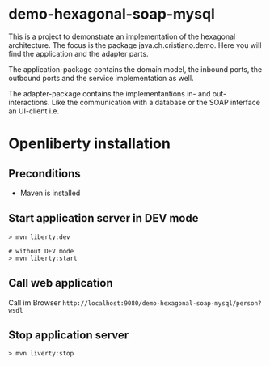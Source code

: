 # demo-hexagonal-soap-mysql

This is a project to demonstrate an implementation of the hexagonal architecture. The focus is the package java.ch.cristiano.demo. Here you will find the application and the adapter parts.

The application-package contains the domain model, the inbound ports, the outbound ports and the service implementation as well.

The adapter-package contains the implementantions in- and out-interactions. Like the communication with a database or the SOAP interface an UI-client i.e.

# Openliberty installation
## Preconditions
- Maven is installed

## Start application server in DEV mode
    > mvn liberty:dev

    # without DEV mode
    > mvn liberty:start

## Call web application
Call im Browser `http://localhost:9080/demo-hexagonal-soap-mysql/person?wsdl`

## Stop application server
    > mvn liverty:stop